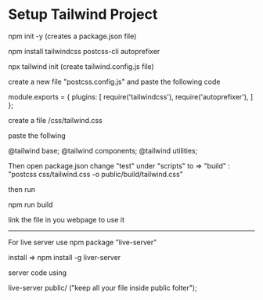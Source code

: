 # Setup Tailwind Project

npm init -y (creates a package.json file)

npm install tailwindcss postcss-cli autoprefixer

npx tailwind init (create tailwind.config.js file)

create a new file "postcss.config.js" and paste the following code

module.exports = {
    plugins: [
        require('tailwindcss'),
        require('autoprefixer'),
    ]
};

create a file /css/tailwind.css

paste the follwing

@tailwind base;
@tailwind components;
@tailwind utilities;

Then open package.json
change "test" under "scripts" to => "build" : "postcss css/tailwind.css -o public/build/tailwind.css"

then run

npm run build

link the file in you webpage to use it


--------

For live server use npm package "live-server"

install => npm install -g liver-server

server code using

live-server public/ ("keep all your file inside public folter");

